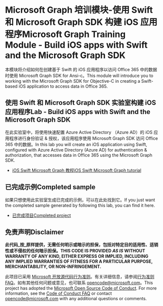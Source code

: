 # <a name="microsoft-graph-training-module---build-ios-apps-with-swift-and-the-microsoft-graph-sdk"></a><span data-ttu-id="1712b-101">Microsoft Graph 培训模块-使用 Swift 和 Microsoft Graph SDK 构建 iOS 应用程序</span><span class="sxs-lookup"><span data-stu-id="1712b-101">Microsoft Graph Training Module - Build iOS apps with Swift and the Microsoft Graph SDK</span></span>

<span data-ttu-id="1712b-102">本模块将介绍如何在创建基于 Swift 的 iOS 应用程序以访问 Office 365 中的数据时使用 Microsoft Graph SDK for Ansi-c。</span><span class="sxs-lookup"><span data-stu-id="1712b-102">This module will introduce you to working with the Microsoft Graph SDK for Objective-C in creating a Swift-based iOS application to access data in Office 365.</span></span>

## <a name="lab---build-ios-apps-with-swift-and-the-microsoft-graph-sdk"></a><span data-ttu-id="1712b-103">使用 Swift 和 Microsoft Graph SDK 实验室构建 iOS 应用程序</span><span class="sxs-lookup"><span data-stu-id="1712b-103">Lab - Build iOS apps with Swift and the Microsoft Graph SDK</span></span>

<span data-ttu-id="1712b-104">在此实验室中，将使用快速配置 Azure Active Directory （Azure AD）的 iOS 应用程序进行身份验证 & 授权，该应用程序使用 Microsoft Graph SDK 访问 Office 365 中的数据。</span><span class="sxs-lookup"><span data-stu-id="1712b-104">In this lab you will create an iOS application using Swift, configured with Azure Active Directory (Azure AD) for authentication & authorization, that accesses data in Office 365 using the Microsoft Graph SDK.</span></span>

- [<span data-ttu-id="1712b-105">iOS Swift Microsoft Graph 教程</span><span class="sxs-lookup"><span data-stu-id="1712b-105">iOS Swift Microsoft Graph tutorial</span></span>](https://docs.microsoft.com/graph/tutorials/ios-swift)

## <a name="completed-sample"></a><span data-ttu-id="1712b-106">已完成示例</span><span class="sxs-lookup"><span data-stu-id="1712b-106">Completed sample</span></span>

<span data-ttu-id="1712b-107">如果只想使用此实验室生成已完成的示例，可以在此处找到它。</span><span class="sxs-lookup"><span data-stu-id="1712b-107">If you just want the completed sample generated by following this lab, you can find it here.</span></span>

- [<span data-ttu-id="1712b-108">已完成项目</span><span class="sxs-lookup"><span data-stu-id="1712b-108">Completed project</span></span>](demo)

## <a name="disclaimer"></a><span data-ttu-id="1712b-109">免责声明</span><span class="sxs-lookup"><span data-stu-id="1712b-109">Disclaimer</span></span>

<span data-ttu-id="1712b-110">**此代码_按_原样提供，无需任何明示或暗示的担保，包括对特定目的适用性、适销性或不侵权的任何暗示担保。**</span><span class="sxs-lookup"><span data-stu-id="1712b-110">**THIS CODE IS PROVIDED _AS IS_ WITHOUT WARRANTY OF ANY KIND, EITHER EXPRESS OR IMPLIED, INCLUDING ANY IMPLIED WARRANTIES OF FITNESS FOR A PARTICULAR PURPOSE, MERCHANTABILITY, OR NON-INFRINGEMENT.**</span></span>

<span data-ttu-id="1712b-p101">此项目已采用 [Microsoft 开放源代码行为准则](https://opensource.microsoft.com/codeofconduct/)。有关详细信息，请参阅[行为准则 FAQ](https://opensource.microsoft.com/codeofconduct/faq/)。如有其他任何问题或意见，也可联系 [opencode@microsoft.com](mailto:opencode@microsoft.com)。</span><span class="sxs-lookup"><span data-stu-id="1712b-p101">This project has adopted the [Microsoft Open Source Code of Conduct](https://opensource.microsoft.com/codeofconduct/). For more information, see the [Code of Conduct FAQ](https://opensource.microsoft.com/codeofconduct/faq/) or contact [opencode@microsoft.com](mailto:opencode@microsoft.com) with any additional questions or comments.</span></span>
